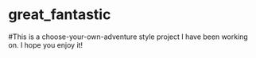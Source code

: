 # great_fantastic

#This is a choose-your-own-adventure style project I have been working on. I hope you enjoy it!

